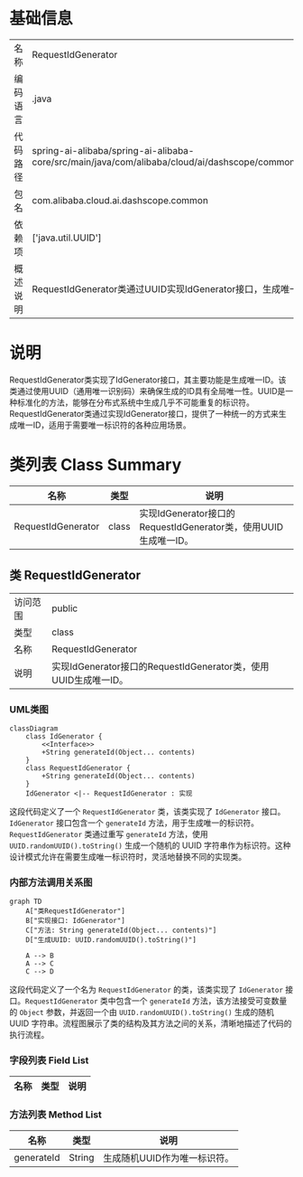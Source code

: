 # 基础信息

|      |      |
|------|------|
| 名称 | RequestIdGenerator |
| 编码语言 | .java |
| 代码路径 | spring-ai-alibaba/spring-ai-alibaba-core/src/main/java/com/alibaba/cloud/ai/dashscope/common/RequestIdGenerator.java |
| 包名 | com.alibaba.cloud.ai.dashscope.common |
| 依赖项 | ['java.util.UUID'] |
| 概述说明 | RequestIdGenerator类通过UUID实现IdGenerator接口，生成唯一ID。 |

# 说明

RequestIdGenerator类实现了IdGenerator接口，其主要功能是生成唯一ID。该类通过使用UUID（通用唯一识别码）来确保生成的ID具有全局唯一性。UUID是一种标准化的方法，能够在分布式系统中生成几乎不可能重复的标识符。RequestIdGenerator类通过实现IdGenerator接口，提供了一种统一的方式来生成唯一ID，适用于需要唯一标识符的各种应用场景。

# 类列表 Class Summary

| 名称   | 类型  | 说明 |
|-------|------|-------------|
| RequestIdGenerator | class | 实现IdGenerator接口的RequestIdGenerator类，使用UUID生成唯一ID。 |



## 类 RequestIdGenerator

|      |      |
|------|------|
| 访问范围 | public |
| 类型 | class |
| 名称 | RequestIdGenerator |
| 说明 | 实现IdGenerator接口的RequestIdGenerator类，使用UUID生成唯一ID。 |


### UML类图

```mermaid
classDiagram
    class IdGenerator {
        <<Interface>>
        +String generateId(Object... contents)
    }
    class RequestIdGenerator {
        +String generateId(Object... contents)
    }
    IdGenerator <|-- RequestIdGenerator : 实现
```

这段代码定义了一个 `RequestIdGenerator` 类，该类实现了 `IdGenerator` 接口。`IdGenerator` 接口包含一个 `generateId` 方法，用于生成唯一的标识符。`RequestIdGenerator` 类通过重写 `generateId` 方法，使用 `UUID.randomUUID().toString()` 生成一个随机的 UUID 字符串作为标识符。这种设计模式允许在需要生成唯一标识符时，灵活地替换不同的实现类。


### 内部方法调用关系图

```mermaid
graph TD
    A["类RequestIdGenerator"]
    B["实现接口: IdGenerator"]
    C["方法: String generateId(Object... contents)"]
    D["生成UUID: UUID.randomUUID().toString()"]

    A --> B
    A --> C
    C --> D
```

这段代码定义了一个名为 `RequestIdGenerator` 的类，该类实现了 `IdGenerator` 接口。`RequestIdGenerator` 类中包含一个 `generateId` 方法，该方法接受可变数量的 `Object` 参数，并返回一个由 `UUID.randomUUID().toString()` 生成的随机 UUID 字符串。流程图展示了类的结构及其方法之间的关系，清晰地描述了代码的执行流程。

### 字段列表 Field List

| 名称  | 类型  | 说明 |
|-------|-------|------|

### 方法列表 Method List

| 名称  | 类型  | 说明 |
|-------|-------|------|
| generateId | String | 生成随机UUID作为唯一标识符。 |




